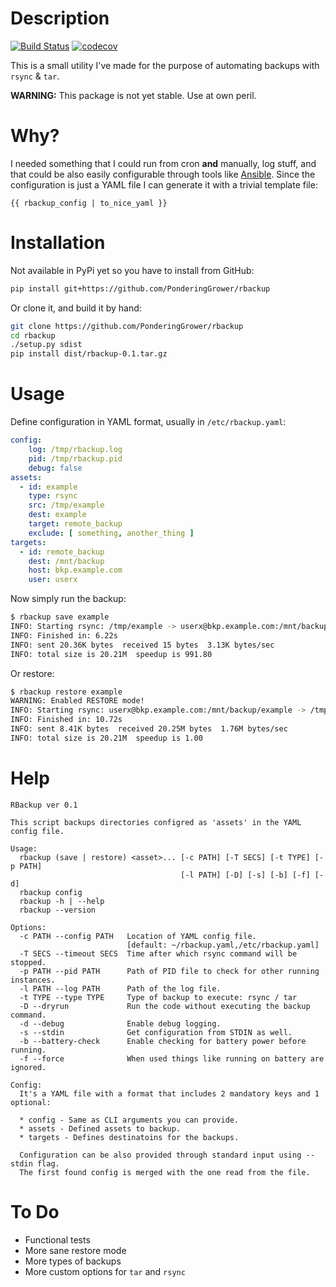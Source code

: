 # Description

[![Build Status](https://travis-ci.org/PonderingGrower/rbackup.svg?branch=master)](https://travis-ci.org/PonderingGrower/rbackup) [![codecov](https://codecov.io/gh/PonderingGrower/rbackup/branch/master/graph/badge.svg)](https://codecov.io/gh/PonderingGrower/rbackup)

This is a small utility I've made for the purpose of automating backups with `rsync` & `tar`.

**WARNING:** This package is not yet stable. Use at own peril.

# Why?

I needed something that I could run from cron __and__ manually, log stuff, and that could be also easily configurable through tools like [Ansible](https://www.ansible.com/). Since the configuration is just a YAML file I can generate it with a trivial template file:
```
{{ rbackup_config | to_nice_yaml }}
```

# Installation

Not available in PyPi yet so you have to install from GitHub:

```bash
pip install git+https://github.com/PonderingGrower/rbackup
```

Or clone it, and build it by hand:

```bash
git clone https://github.com/PonderingGrower/rbackup
cd rbackup
./setup.py sdist
pip install dist/rbackup-0.1.tar.gz
```

# Usage

Define configuration in YAML format, usually in `/etc/rbackup.yaml`:

```yaml
config:
    log: /tmp/rbackup.log
    pid: /tmp/rbackup.pid
    debug: false
assets:
  - id: example
    type: rsync
    src: /tmp/example
    dest: example
    target: remote_backup
    exclude: [ something, another_thing ]
targets:
  - id: remote_backup
    dest: /mnt/backup
    host: bkp.example.com
    user: userx
```

Now simply run the backup:

```bash
$ rbackup save example
INFO: Starting rsync: /tmp/example -> userx@bkp.example.com:/mnt/backup/example
INFO: Finished in: 6.22s
INFO: sent 20.36K bytes  received 15 bytes  3.13K bytes/sec
INFO: total size is 20.21M  speedup is 991.80
```

Or restore:

```bash
$ rbackup restore example
WARNING: Enabled RESTORE mode!
INFO: Starting rsync: userx@bkp.example.com:/mnt/backup/example -> /tmp/example
INFO: Finished in: 10.72s
INFO: sent 8.41K bytes  received 20.25M bytes  1.76M bytes/sec
INFO: total size is 20.21M  speedup is 1.00
```

# Help

```
RBackup ver 0.1

This script backups directories configred as 'assets' in the YAML config file.

Usage:
  rbackup (save | restore) <asset>... [-c PATH] [-T SECS] [-t TYPE] [-p PATH]
                                      [-l PATH] [-D] [-s] [-b] [-f] [-d]
  rbackup config
  rbackup -h | --help
  rbackup --version

Options:
  -c PATH --config PATH   Location of YAML config file.
                          [default: ~/rbackup.yaml,/etc/rbackup.yaml]
  -T SECS --timeout SECS  Time after which rsync command will be stopped.
  -p PATH --pid PATH      Path of PID file to check for other running instances.
  -l PATH --log PATH      Path of the log file.
  -t TYPE --type TYPE     Type of backup to execute: rsync / tar
  -D --dryrun             Run the code without executing the backup command.
  -d --debug              Enable debug logging.
  -s --stdin              Get configuration from STDIN as well.
  -b --battery-check      Enable checking for battery power before running.
  -f --force              When used things like running on battery are ignored.

Config: 
  It's a YAML file with a format that includes 2 mandatory keys and 1 optional:
  
  * config - Same as CLI arguments you can provide.
  * assets - Defined assets to backup.
  * targets - Defines destinatoins for the backups.
  
  Configuration can be also provided through standard input using --stdin flag.
  The first found config is merged with the one read from the file.
```

# To Do

* Functional tests
* More sane restore mode
* More types of backups
* More custom options for `tar` and `rsync`
